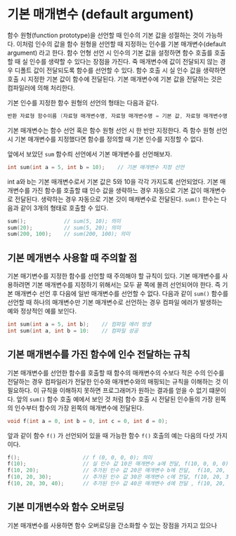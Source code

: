 # 기본 매개변수 (default argument)

함수 원형(function prototype)을 선언할 때 인수의 기본 값을 성절하는 것이 가능하다. 이처럼 인수의 값을 함수 원형을 선언할 때 지정하는 인수를 
기본 매개변수(default argument) 라고 한다. 함수 언형 선언 시 인수의 기본 값을 설정하면 함수 호출를 호출할 때 실 인수를 생략할 수 있다는 장점을 가진다.
죽 매개변수에 값이 전달되지 않는 경우 디폴트 값이 전달되도록 함수를 선언할 수 있다. 
함수 호출 시 실 인수 값을 생략하면 호출 시 지정한 기본 값이 함수에 전달된다. 기본 매개변수에 기본 값을 전달하는 것은 컴파일러에 의해 처리한다. 

기본 인수를 지정한 함수 원형의 선언의 형태는 다음과 같다. 

```C++
반환 자료형 함수이름 (자료형 매개변수명, 자료형 매개변수명 = 기본 값, 자료형 매개변수명 = 기본 값);
```
기본 매개변수는 함수 선언 혹은 함수 원형 선언 시 한 반만 지정한다. 즉 함수 원형 선언 시 기본 매개변수를 지정했다면 함수를 정의할 때 기본 인수를 지정할 수 없다. 

앞에서 보았던 ```sum``` 함수릐 선언에서 기본 매개변수를 선언해보자.

```C++
int sum(int a = 5, int b = 10);    // 기본 매개변수 지정 선언 
```
int a와 b는 기본 매개변수로서 기본 값은 5와 10을 각각 가지도록 선언되었다. 기본 매개변수를 가진 함수를 호출할 떄 인수 값을 생략하느 경우 자동으로 
기본 값이 매개변수로 전달된다. 생략하는 경우 자동으로 기본 갓이 매캐변수로 전달된다. ```sum()``` 한수는 다음과 같이 3개의 형태로 호출할 수 있다.

```C++
sum();            // sum(5, 10); 의미
sum(20);          // sum(5, 20); 의미
sum(200, 100);    // sum(200, 100); 의미
```
## 기본 메개변수 사용할 때 주의할 점

기본 매기변수를 지정한 함수를 선언할 때 주의해야 할 규칙이 있다. 기본 매개변수를 사용하려면 기본 매개변수를 지정하기 위해서는 모두 끝 쪽에 몰려 선언되어야 한다. 
즉 기본 매개변수 선언 후 다음에 일반 매개변수를 선언할 수 없다.  다음과 같이 ```sum()``` 함수를 선언할 때 하나의 매개변수만 기본 매개변수로 
선언하는 경우 컴파일 에러가 발생하는 예와 정상적인 예를 보인다.  

```C++ 
int sum(int a = 5, int b);    // 컴파일 에러 방생 
int sum(int a, int b = 10:    // 컴파일 성공 
```

## 기본 매개변수를 가진 함수에 인수 전달하는 규칙

기본 매개변수를 선언한 함수를 호출할 때 함수의 매캐변수의 수보다 적은 수의 인수를 전달하는 경우 컴파일러가 전달한 인수와 매개변수와의 매핑되는 규칙을 이해하는 것
이 필요하다. 이 규칙을 이해하지 못하면 프로그래머가 원하는 결과를 얻을 수 없기 떄문이다. 앞의  ```sum()``` 함수 호출 예에서 보인 것 처럼 함수 호출 시 
전달된 인수들의 가장 왼쪽의 인수부터 함수의 가장 왼쪽의 매개변수에 전달된다. 

```C++
void f(int a = 0, int b = 0, int c = 0, int d = 0);
```
앞과 같이 함수 ```f()``` 가 선언되어 있을 때 가능한 함수 ```f()``` 호출의 예는 다음의 다섯 가지 이다.

```C++
f();                    // f (0, 0, 0, 0); 의미 
f(10);                  // 실 인수 값 10은 매개변수 a에 전달, f(10, 0, 0, 0) 의미 
f(10, 20);              // 추가된 인수 값 20은 매개변수 b에 전달,  f(10, 20, 0, 0) 의미 
f(10, 20, 30);          // 추가된 인수 값 30은 매개변수 c에 전달, f(10, 20, 30, 0) 의미 
f(10, 20, 30, 40);      // 추가된 인수 값 40은 매개변수 d에 전달 , f(10, 20, 30, 40) 의미 
```

## 기본 미개변수와 함수 오버로딩 

기본 매개변수를 사용하면 함수 오버로딩을 간소화할 수 있는 장점을 가지고 있으나 



